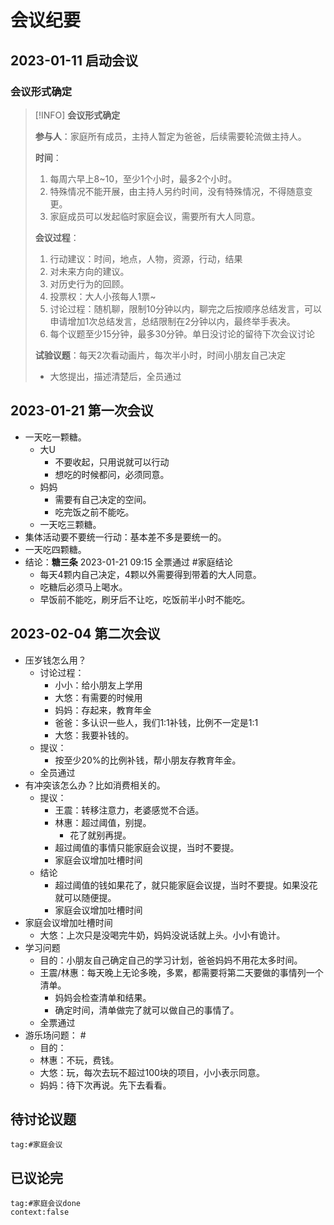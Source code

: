 # 会议纪要
## 2023-01-11 启动会议
### 会议形式确定
>[!INFO] **会议形式确定**
>
>**参与人**：家庭所有成员，主持人暂定为爸爸，后续需要轮流做主持人。
>
>**时间**：
>1. 每周六早上8~10，至少1个小时，最多2个小时。
>2. 特殊情况不能开展，由主持人另约时间，没有特殊情况，不得随意变更。
>3. 家庭成员可以发起临时家庭会议，需要所有大人同意。
>
>**会议过程**：
>1. 行动建议：时间，地点，人物，资源，行动，结果
>	1. 对未来方向的建议。
>	2. 对历史行为的回顾。
>2. 投票权：大人小孩每人1票~
>3. 讨论过程：随机聊，限制10分钟以内，聊完之后按顺序总结发言，可以申请增加1次总结发言，总结限制在2分钟以内，最终举手表决。
>4. 每个议题至少15分钟，最多30分钟。单日没讨论的留待下次会议讨论
>
>**试验议题**：每天2次看动画片，每次半小时，时间小朋友自己决定
>- 大悠提出，描述清楚后，全员通过
>

## 2023-01-21 第一次会议
- 一天吃一颗糖。
	- 大U
		- 不要收起，只用说就可以行动
		- 想吃的时候都问，必须同意。
	- 妈妈
		- 需要有自己决定的空间。
		- 吃完饭之前不能吃。
	- 一天吃三颗糖。
- 集体活动要不要统一行动：基本差不多是要统一的。
- 一天吃四颗糖。
- 结论：**糖三条** 2023-01-21 09:15 全票通过 #家庭结论
	- 每天4颗内自己决定，4颗以外需要得到带着的大人同意。
	- 吃糖后必须马上喝水。
	- 早饭前不能吃，刷牙后不让吃，吃饭前半小时不能吃。

## 2023-02-04 第二次会议
- 压岁钱怎么用？
	- 讨论过程：
		- 小小：给小朋友上学用
		- 大悠：有需要的时候用
		- 妈妈：存起来，教育年金
		- 爸爸：多认识一些人，我们1:1补钱，比例不一定是1:1
		- 大悠：我要补钱的。
	- 提议：
		- 按至少20%的比例补钱，帮小朋友存教育年金。
	- 全员通过
- 有冲突该怎么办？比如消费相关的。
	- 提议：
		- 王震：转移注意力，老婆感觉不合适。
		- 林惠：超过阈值，别提。
			- 花了就别再提。
		- 超过阈值的事情只能家庭会议提，当时不要提。
		- 家庭会议增加吐槽时间
	- 结论
		- 超过阈值的钱如果花了，就只能家庭会议提，当时不要提。如果没花就可以随便提。
		- 家庭会议增加吐槽时间
- 家庭会议增加吐槽时间
	- 大悠：上次只是没喝完牛奶，妈妈没说话就上头。小小有诡计。
- 学习问题
	- 目的：小朋友自己确定自己的学习计划，爸爸妈妈不用花太多时间。
	- 王震/林惠：每天晚上无论多晚，多累，都需要将第二天要做的事情列一个清单。
		- 妈妈会检查清单和结果。
		- 确定时间，清单做完了就可以做自己的事情了。
	- 全票通过
- 游乐场问题： #
	- 目的：
	- 林惠：不玩，费钱。
	- 大悠：玩，每次去玩不超过100块的项目，小小表示同意。
	- 妈妈：待下次再说。先下去看看。

## 待讨论议题
```query
tag:#家庭会议
```


## 已议论完

```query
tag:#家庭会议done
context:false
```
